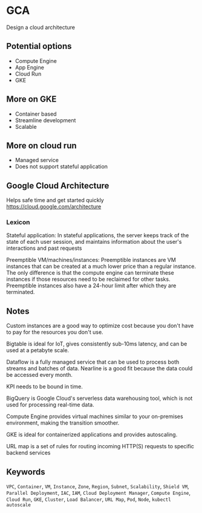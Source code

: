 # GCA

Design a cloud architecture

## Potential options
- Compute Engine
- App Engine
- Cloud Run
- GKE

## More on GKE
- Container based
- Streamline development
- Scalable

## More on cloud run
- Managed service
- Does not support stateful application

## Google Cloud Architecture
Helps safe time and get started quickly
https://cloud.google.com/architecture


### Lexicon
Stateful application: In stateful applications, the server keeps track of the state of each user session, and maintains information about the user's interactions and past requests

Preemptible VM/machines/instances: Preemptible instances are VM instances that can be created at a much lower price than a regular instance. The only difference is that the compute engine can terminate these instances if those resources need to be reclaimed for other tasks. Preemptible instances also have a 24-hour limit after which they are terminated.

## Notes
Custom instances are a good way to optimize cost because you don't have to pay for the resources you don't use.

Bigtable is ideal for IoT, gives consistently sub-10ms latency, and can be used at a petabyte scale.

Dataflow is a fully managed service that can be used to process both streams and batches of data. Nearline is a good fit because the data could be accessed every month.

KPI needs to be bound in time.

BigQuery is Google Cloud's serverless data warehousing tool, which is
not used for processing real-time data.

Compute Engine provides virtual machines similar to your on-premises environment, making the transition smoother.

GKE is ideal for containerized applications and provides autoscaling.

URL map is a set of rules for routing incoming HTTP(S) requests to specific backend services

## Keywords
`VPC`, `Container`, `VM`, `Instance`, `Zone`, `Region`, `Subnet`, `Scalability`, `Shield VM`, `Parallel Deployment`, `IAC`, `IAM`, `Cloud Deployment Manager`, `Compute Engine`, `Cloud Run`, `GKE`, `Cluster`, `Load Balancer`, `URL Map`, `Pod`, `Node`, `kubectl autoscale`